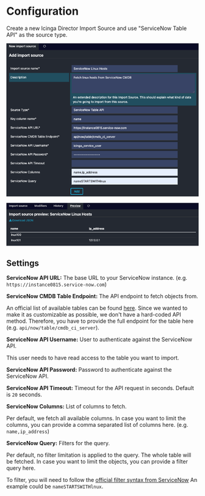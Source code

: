 # Configuration

Create a new Icinga Director Import Source and use "ServiceNow Table API" as the source type.

![Import Source Example](img/import-source-config.png)

![Import Source Preview](img/import-source-preview.png)

## Settings

**ServiceNow API URL:** The base URL to your ServiceNow instance. (e.g. `https://instance0815.service-now.com`)

**ServiceNow CMDB Table Endpoint:**  The API endpoint to fetch objects from.

An official list of available tables can be found [here](https://www.servicenow.com/docs/bundle/yokohama-servicenow-platform/page/product/configuration-management/reference/cmdb-tables-details.html?state=seamless).
Since we wanted to make it as customizable as possible, we don't have a hard-coded API method. Therefore, you have to provide the full endpoint for the table here (e.g. `api/now/table/cmdb_ci_server`).

**ServiceNow API Username:** User to authenticate against the ServiceNow API.

This user needs to have read access to the table you want to import.

**ServiceNow API Password:** Password to authenticate against the ServiceNow API.

**ServiceNow API Timeout:** Timeout for the API request in seconds. Default is `20` seconds.

**ServiceNow Columns:** List of columns to fetch.

Per default, we fetch all available columns. In case you want to limit the columns, you can provide a comma separated list of columns here. (e.g. `name,ip_address`)

**ServiceNow Query:** Filters for the query.

Per default, no filter limitation is applied to the query. The whole table will be fetched. In case you want to limit the objects, you can provide a filter query here.

To filter, you will need to follow the [official filter syntax from ServiceNow](https://www.servicenow.com/docs/bundle/yokohama-platform-user-interface/page/use/using-lists/concept/c_EncodedQueryStrings.html) An example could be `nameSTARTSWITHlnux`.
